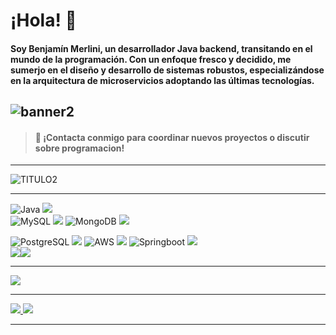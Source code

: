# ¡Hola! 👋  

#### **Soy Benjamín Merlini, un desarrollador Java backend, transitando en el mundo de la programación.   Con un enfoque fresco y decidido, me sumerjo en el diseño y desarrollo de sistemas robustos, especializándose en la arquitectura de microservicios adoptando las últimas tecnologías.**
![banner2](https://imagizer.imageshack.com/img924/6651/KiFMkJ.png)
---
> #### 🤝 ¡Contacta conmigo para coordinar nuevos proyectos o discutir sobre programacion! 
***
![TITULO2](https://imagizer.imageshack.com/v2/150x100q70/923/YMvT0l.png)
***
![Java](https://imagizer.imageshack.com/v2/64x64q70/924/ONqLrs.png) ![](https://imagizer.imageshack.com/v2/150x100q70/923/t9eRJz.png) 			
![MySQL](https://imagizer.imageshack.com/v2/150x100q70/923/nXQNsd.png) ![](https://imagizer.imageshack.com/v2/150x100q70/922/8XvQqa.png)
![MongoDB](https://imagizer.imageshack.com/v2/150x100q70/924/oswuHc.png) ![](https://imagizer.imageshack.com/v2/150x100q70/923/Ze4B6X.png)  
      		
![PostgreSQL](https://imagizer.imageshack.com/v2/150x100q70/923/Ed65tC.png) ![](https://imagizer.imageshack.com/v2/150x100q70/924/0FyH4U.png)
![AWS](https://imagizer.imageshack.com/v2/150x100q70/922/yl7vwN.png) ![](https://imagizer.imageshack.com/v2/150x100q70/922/KKGxo2.png)
![Springboot](https://imagizer.imageshack.com/v2/100x75q70/924/PVN5aY.png) ![](https://imagizer.imageshack.com/v2/150x100q70/923/k38fXr.png)  
![](https://imagizer.imageshack.com/v2/150x100q70/923/701s0h.png)![](https://imagizer.imageshack.com/v2/150x100q70/924/ypeh4W.png) 
***
![](https://imagizer.imageshack.com/v2/150x100q70/924/xtRpvN.png) 
***
<a href="https://www.linkedin.com/in/benjamin-merlini/"/>![](https://imagizer.imageshack.com/img922/7856/MrM1ez.png) ![](https://imagizer.imageshack.com/img924/7614/laBdRX.png)
***

 


